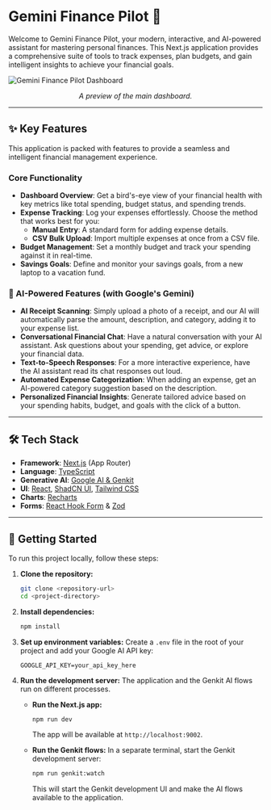 # Gemini Finance Pilot 🚀

Welcome to Gemini Finance Pilot, your modern, interactive, and AI-powered assistant for mastering personal finances. This Next.js application provides a comprehensive suite of tools to track expenses, plan budgets, and gain intelligent insights to achieve your financial goals.

![Gemini Finance Pilot Dashboard](https://placehold.co/800x450.png?text=App+Screenshot)
*<p align="center">A preview of the main dashboard.</p>*

---

## ✨ Key Features

This application is packed with features to provide a seamless and intelligent financial management experience.

### Core Functionality
- **Dashboard Overview**: Get a bird's-eye view of your financial health with key metrics like total spending, budget status, and spending trends.
- **Expense Tracking**: Log your expenses effortlessly. Choose the method that works best for you:
    - **Manual Entry**: A standard form for adding expense details.
    - **CSV Bulk Upload**: Import multiple expenses at once from a CSV file.
- **Budget Management**: Set a monthly budget and track your spending against it in real-time.
- **Savings Goals**: Define and monitor your savings goals, from a new laptop to a vacation fund.

### 🤖 AI-Powered Features (with Google's Gemini)
- **AI Receipt Scanning**: Simply upload a photo of a receipt, and our AI will automatically parse the amount, description, and category, adding it to your expense list.
- **Conversational Financial Chat**: Have a natural conversation with your AI assistant. Ask questions about your spending, get advice, or explore your financial data.
- **Text-to-Speech Responses**: For a more interactive experience, have the AI assistant read its chat responses out loud.
- **Automated Expense Categorization**: When adding an expense, get an AI-powered category suggestion based on the description.
- **Personalized Financial Insights**: Generate tailored advice based on your spending habits, budget, and goals with the click of a button.

---

## 🛠️ Tech Stack

- **Framework**: [Next.js](https://nextjs.org/) (App Router)
- **Language**: [TypeScript](https://www.typescriptlang.org/)
- **Generative AI**: [Google AI & Genkit](https://firebase.google.com/docs/genkit)
- **UI**: [React](https://react.dev/), [ShadCN UI](https://ui.shadcn.com/), [Tailwind CSS](https://tailwindcss.com/)
- **Charts**: [Recharts](https://recharts.org/)
- **Forms**: [React Hook Form](https://react-hook-form.com/) & [Zod](https://zod.dev/)

---

## 🚀 Getting Started

To run this project locally, follow these steps:

1.  **Clone the repository:**
    ```bash
    git clone <repository-url>
    cd <project-directory>
    ```

2.  **Install dependencies:**
    ```bash
    npm install
    ```

3.  **Set up environment variables:**
    Create a `.env` file in the root of your project and add your Google AI API key:
    ```
    GOOGLE_API_KEY=your_api_key_here
    ```

4.  **Run the development server:**
    The application and the Genkit AI flows run on different processes.

    - **Run the Next.js app:**
      ```bash
      npm run dev
      ```
      The app will be available at `http://localhost:9002`.

    - **Run the Genkit flows:**
      In a separate terminal, start the Genkit development server:
      ```bash
      npm run genkit:watch
      ```
      This will start the Genkit development UI and make the AI flows available to the application.
